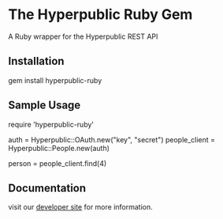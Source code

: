 The Hyperpublic Ruby Gem
======================

A Ruby wrapper for the Hyperpublic REST API


Installation
----------------
gem install hyperpublic-ruby


Sample Usage
----------------
  require 'hyperpublic-ruby'

  auth = Hyperpublic::OAuth.new("key", "secret")
  people_client = Hyperpublic::People.new(auth)

  person = people_client.find(4)


Documentation
---------------
visit our [developer site](http://developer.hyperpublic.com) for more information.
